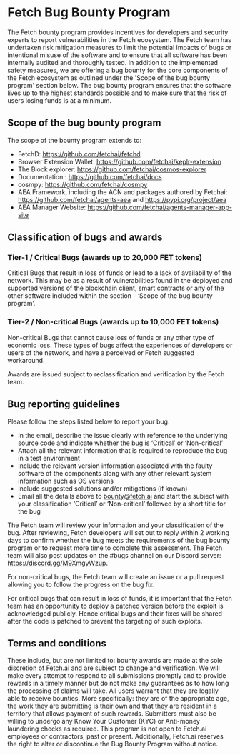 # Fetch Bug Bounty Program

The Fetch bounty program provides incentives for developers and security experts to report vulnerabilities in the Fetch ecosystem. The Fetch team has undertaken risk mitigation measures to limit the potential impacts of bugs or intentional misuse of the software and to ensure that all software has been internally audited and thoroughly tested. In addition to the implemented safety measures, we are offering a  bug bounty  for the core components of the Fetch ecosystem as outlined under the 'Scope of the bug bounty program' section below. The bug bounty program ensures that the software lives up to the highest standards possible and to make sure that the risk of users losing funds is at a minimum.

## Scope of the bug bounty program

The scope of the bounty program extends to:

- FetchD: <https://github.com/fetchai/fetchd>
- Browser Extension Wallet: <https://github.com/fetchai/keplr-extension>
- The Block explorer: <https://github.com/fetchai/cosmos-explorer>
- Documentation:: <https://github.com/fetchai/docs>
- cosmpy: <https://github.com/fetchai/cosmpy>
- AEA Framework, including the ACN and packages authored by Fetchai: <https://github.com/fetchai/agents-aea> and <https://pypi.org/project/aea>
- AEA Manager Website: <https://github.com/fetchai/agents-manager-app-site>

## Classification of bugs and awards

### Tier-1 / Critical Bugs (awards up to 20,000 FET tokens)

Critical Bugs that result in loss of funds or lead to a lack of availability of the network. This may be as a result of  vulnerabilities found in the deployed and supported versions of the blockchain client, smart contracts or any of the other software included within the section - ‘Scope of the bug bounty program’.

### Tier-2 / Non-critical Bugs (awards up to 10,000 FET tokens)

Non-critical Bugs that cannot cause loss of funds or any other type of economic loss. These types of bugs affect the experiences of developers or users of the network, and have a perceived or Fetch suggested workaround.

Awards are issued subject to reclassification and verification by the Fetch team.

## Bug reporting guidelines

Please follow the steps listed below to report your bug:

- In the email, describe the issue clearly with reference to the underlying source code and indicate whether the bug is ‘Critical’ or ‘Non-critical’
- Attach all the relevant information that is required to reproduce the bug in a test environment
- Include the relevant version information associated with the faulty software of the components along with any other relevant system information such as OS versions
- Include suggested solutions and/or mitigations (if known)
- Email all the details above to bounty@fetch.ai and start the subject with your classification ‘Critical’ or ‘Non-critical’ followed by a short title for the bug

The Fetch team will review your information and your classification of the bug. After reviewing, Fetch developers will set out to reply within 2 working days to confirm whether the bug meets the requirements of the bug bounty program or to request more time to complete this assessment. The Fetch team will also post updates on the #bugs channel on our Discord server: <https://discord.gg/M9XmgyWzup>.

For non-critical bugs, the Fetch team will create an issue or a pull request allowing you to follow the progress on the bug fix.

For critical bugs that can result in loss of funds, it is important that the Fetch team has an opportunity to deploy a patched version before the exploit is acknowledged publicly. Hence critical bugs and their fixes will be shared after the code is patched to prevent the targeting of such exploits.

## Terms and conditions

These include, but are not limited to: bounty awards are made at the sole discretion of Fetch.ai and are subject to change and verification. We will make every attempt to respond to all submissions promptly and to provide rewards in a timely manner but do not make any guarantees as to how long the processing of claims will take. All users warrant that they are legally able to receive bounties. More specifically: they are of the appropriate age, the work they are submitting is their own and that they are resident in a territory that allows payment of such rewards. Submitters must also be willing to undergo any Know Your Customer (KYC) or Anti-money laundering checks as required. This program is not open to Fetch.ai employees or contractors, past or present. Additionally, Fetch.ai reserves the right to alter or discontinue the Bug Bounty Program without notice.
